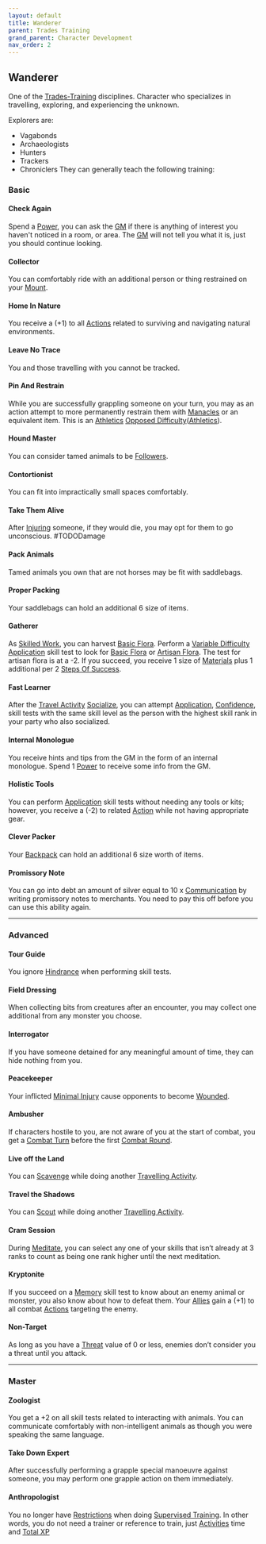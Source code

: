```yaml
---
layout: default
title: Wanderer
parent: Trades Training
grand_parent: Character Development
nav_order: 2
---
```

## Wanderer
One of the [Trades-Training](Trades-Training) disciplines. Character who specializes in travelling, exploring, and experiencing the unknown.

Explorers are:
* Vagabonds
* Archaeologists
* Hunters
* Trackers
* Chroniclers
They can generally teach the following training:

### Basic

#### Check Again
Spend a [Power](Stats#Power), you can ask the [GM](How-To-Play#GM) if there is anything of interest you haven't noticed in a room, or area. The [GM](How-To-Play#GM) will not tell you what it is, just you should continue looking.

#### Collector
You can comfortably ride with an additional person or thing restrained on your [Mount](Mounts).

#### Home In Nature
You receive a (+1) to all [Actions](Terminology#Action) related to surviving and navigating natural environments.

#### Leave No Trace
You and those travelling with you cannot be tracked.

#### Pin And Restrain
While you are successfully grappling someone on your turn, you may as an action attempt to more permanently restrain them with [Manacles](Example-Gear#Manacles) or an equivalent item. This is an [Athletics](Strength#Athletics) [Opposed Difficulty](Skills#Opposed%20Difficulty)([Athletics](Strength#Athletics)).

#### Hound Master
You can consider tamed animals to be [Followers](Terminology#Follower).

#### Contortionist
You can fit into impractically small spaces comfortably.

#### Take Them Alive
After [Injuring](Injury) someone, if they would die, you may opt for them to go unconscious. #TODODamage 

#### Pack Animals
Tamed animals you own that are not horses may be fit with saddlebags.

#### Proper Packing
Your saddlebags can hold an additional 6 size of items.

#### Gatherer
As [Skilled Work](Activities#Skilled%20Work), you can harvest [Basic Flora](Flora#Basic%20Flora). Perform a [Variable Difficulty](Skills#Variable%20Difficulty) [Application](Intelligence#Application) skill test to look for [Basic Flora](Flora#Basic%20Flora) or [Artisan Flora](Flora#Artisan%20Flora). The test for artisan flora is at a -2. If you succeed, you receive 1 size of [Materials](Materials) plus 1 additional per 2 [Steps Of Success](Skills#Step%20Of%20Success).

#### Fast Learner
After the [Travel Activity](Activities#Travel%20Activity) [Socialize](Activities#Socialize), you can attempt [Application](Intelligence#Application), [Confidence](Communication#Confidence), skill tests with the same skill level as the person with the highest skill rank in your party who also socialized. 

#### Internal Monologue
You receive hints and tips from the GM in the form of an internal monologue. Spend 1 [Power](Stats#Power) to receive some info from the GM.

#### Holistic Tools
You can perform [Application](Intelligence#Application) skill tests without needing any tools or kits; however, you receive a (-2) to related [Action](Terminology#Action) while not having appropriate gear.

#### Clever Packer
Your [Backpack](Storage#Backpack) can hold an additional 6 size worth of items.

#### Promissory Note
You can go into debt an amount of silver equal to 10 x [Communication](Communication) by writing promissory notes to merchants. You need to pay this off before you can use this ability again.





---

### Advanced

#### Tour Guide
You ignore [Hindrance](Skills#Aid%20and%20Hindrance) when performing skill tests.

#### Field Dressing
When collecting bits from creatures after an encounter, you may collect one additional from any monster you choose.

#### Interrogator
If you have someone detained for any meaningful amount of time, they can hide nothing from you.

#### Peacekeeper
Your inflicted [Minimal Injury](Injury#Minimal%20Injury) cause opponents to become [Wounded](Injury#Wounded).

#### Ambusher
If characters hostile to you, are not aware of you at the start of combat, you get a [Combat Turn](Terminology#Combat%20Turn) before the first [Combat Round](Terminology#Combat%20Round).

#### Live off the Land
You can [Scavenge](Activities#Scavenge) while doing another [Travelling Activity](Activities#Travelling%20Activity).

#### Travel the Shadows
You can [Scout](Activities#Scout) while doing another [Travelling Activity](Activities#Travelling%20Activity).

#### Cram Session
During [Meditate](Activities#Meditate), you can select any one of your skills that isn’t already at 3 ranks to count as being one rank higher until the next meditation.

#### Kryptonite
If you succeed on a [Memory](Intelligence#Memory) skill test to know about an enemy animal or monster, you also know about how to defeat them. Your [Allies](Terminology#Ally) gain a (+1) to all combat [Actions](Terminology#Action) targeting the enemy.

#### Non-Target
As long as you have a [Threat](Stats#Threat) value of 0 or less, enemies don’t consider you a threat until you attack.


---

### Master

#### Zoologist
You get a +2 on all skill tests related to interacting with animals. You can communicate comfortably with non-intelligent animals as though you were speaking the same language.

#### Take Down Expert
After successfully performing a grapple special manoeuvre against someone, you may perform one grapple action on them immediately.

#### Anthropologist
You no longer have [Restrictions](Character-Development#Restrictions) when doing [Supervised Training](Activities#Supervised%20Training). In other words, you do not need a trainer or reference to train, just [Activities](Activities) time and [Total XP](Stats#Total%20XP)

